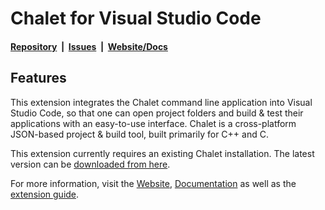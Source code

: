 # Chalet for Visual Studio Code

#### [Repository](https://github.com/chalet-org/chalet)&nbsp;&nbsp;|&nbsp;&nbsp;[Issues](https://github.com/chalet-org/chalet/issues)&nbsp;&nbsp;|&nbsp;&nbsp;[Website/Docs](https://www.chalet-work.space)

## Features

This extension integrates the Chalet command line application into Visual Studio Code, so that one can open project folders and build & test their applications with an easy-to-use interface. Chalet is a cross-platform JSON-based project & build tool, built primarily for C++ and C.

This extension currently requires an existing Chalet installation. The latest version can be [downloaded from here](https://www.chalet-work.space/download).

For more information, visit the [Website](https://www.chalet-work.space), [Documentation](https://www.chalet-work.space/docs) as well as the [extension guide](https://www.chalet-work.space/integrations/visual-studio-code).

